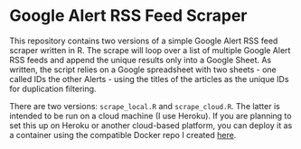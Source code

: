 # Google Alert RSS Feed Scraper

This repository contains two versions of a simple Google Alert RSS feed scraper written in R. The scrape will loop over a list of multiple Google Alert RSS feeds and append the unique results only into a Google Sheet. As written, the script relies on a Google spreadsheet with two sheets - one called IDs the other Alerts - using the titles of the articles as the unique IDs for duplication filtering. 

There are two versions: ```scrape_local.R``` and ```scrape_cloud.R```. The latter is intended to be run on a cloud machine (I use Heroku). If you are planning to set this up on Heroku or another cloud-based platform, you can deploy it as a container using the compatible Docker repo I created [here](https://github.com/alexlusco/docker-r-scrape-tools).

